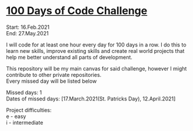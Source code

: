 # [100 Days of Code Challenge](https://www.100daysofcode.com)

Start: 16.Feb.2021  
End: 27.May.2021  
  
I will code for at least one hour every day for 100 days in a row. I do this to learn new skills, improve existing skills and create real world projects that help me better understand all parts of development.  
  
This repository will be my main canvas for said challenge, however I might contribute to other private repositories.  
Every missed day will be listed below  
  
Missed days: 1  
Dates of missed days: [17.March.2021(St. Patricks Day), 12.April.2021]
  
Project difficulties:  
e - easy  
i - intermediate
